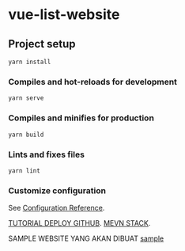 # vue-list-website

## Project setup
```
yarn install
```

### Compiles and hot-reloads for development
```
yarn serve
```

### Compiles and minifies for production
```
yarn build
```

### Lints and fixes files
```
yarn lint
```

### Customize configuration
See [Configuration Reference](https://cli.vuejs.org/config/).

[TUTORIAL DEPLOY GITHUB](https://medium.com/swlh/deploy-vue-app-to-github-pages-2ada48d7397e).
[MEVN STACK](https://www.codermen.com/mevn-stack-tutorial-from-scratch-for-the-beginner/).

SAMPLE WEBSITE YANG AKAN DIBUAT [sample](https://moz.com/top500)